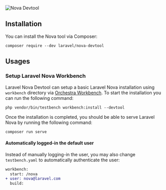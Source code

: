 ![Nova Devtool](https://banners.beyondco.de/Nova%20Devtool.png?theme=light&packageManager=composer+require&packageName=laravel%2Fnova-devtool&pattern=cage&style=style_1&description=Devtool+for+Laravel+Nova+Development&md=1&showWatermark=0&fontSize=100px&images=https%3A%2F%2Flaravel.com%2Fimg%2Flogomark.min.svg)

## Installation

You can install the Nova tool via Composer:

```shell
composer require --dev laravel/nova-devtool
```

## Usages

### Setup Laravel Nova Workbench

Laravel Nova Devtool can setup a basic Laravel Nova installation using `workbench` directory via [Orchestra Workbench](https://github.com/orchestral/workbench). To start the installation you can run the following command:

```shell
php vendor/bin/testbench workbench:install --devtool
```

Once the installation is completed, you should be able to serve Laravel Nova by running the following command:

```shell
composer run serve
```

#### Automatically logged-in the default user

Instead of manually logging-in the user, you may also change `testbench.yaml` to automatically authenticate the user:

```diff
workbench:
  start: /nova
+ user: nova@laravel.com
  build:
```
